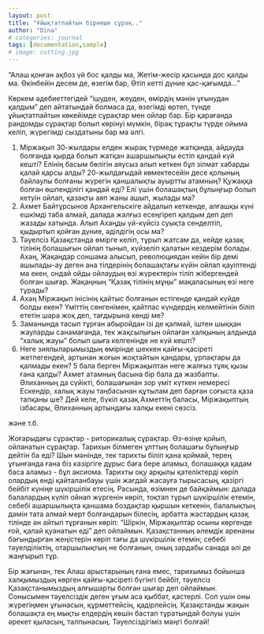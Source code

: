 ```yaml
---
layout: post
title: "Ұйықтатпайтын бірнеше сұрақ.."
author: "Dina"
# categories: journal
tags: [documentation,sample]
# image: cutting.jpg
---
```


“Алаш қонған ақбоз үй бос қалды ма,
Жетім-жесір қасында дос қалды ма.
Өкінбейін десем де, өзегім бар,
Өтіп кетті дүние қас-қағымда…”


Көркем әдебиеттегідей “ішуден, жеуден, өмірдің мәнін ұғынудан қалдым” деп айтатындай болмаса да, өзегімді өртеп, түнде ұйықтатпайтын көкейімде сұрақтар мен ойлар бар. 
Бір қарағанда рандомды сұрақтар болып көрінуі мүмкін, бірақ тұрақты түрде ойыма келіп, жүрегімді сыздатыны бар ма әлгі.
1. Міржақып 30-жылдары елден жырақ түрмеде жатқанда, айдауда болғанда қырда болып жатқан ашаршылықты естіп қандай күй кешті? Елінің басым бөлігін аяусыз алып кеткен бұл зілмат хабарды қалай қарсы алды? 20-жылдағыдай көмектесейін десе қолының байлаулы болғаны жүрегін қаншалықты ауыртты атамның? Қужаққа болған өшпенділігі қандай еді? Елі үшін болашақтың бұлыңғыр болып кетуін ойлап, қазақты аяп жаны ашып, жылады ма? 
2. Ахмет Байтұрсынов Архангельскіге айдалып кеткенде, алғашқы күні ешкімді таба алмай, далада жалғыз есеңгіреп қалдым деп деп жазады хатында. Алып Ахаңды үй-күйсіз суықта сенделтіп, қыдыртып қойған дүние, әділдігің осы ма? 
3. Тәуелсіз Қазақстанда өмірге келіп, тұрып жатсам да, кейде қазақ тілінің болашығын ойлап тынып, күйзеліп қалатын кездерім болады. Ахаң, Жақаңдар соншама алысып, революциядан кейін бір демі ашылады-ау деген ана тілдерінің болашақтағы күйін ойлап қауіптенді ма екен, ондай ойды ойлаудың өзі жүректерін тіліп жібергендей болған шығар. Жақаңның “Қазақ тілінің мұңы” мақаласының өзі неге тұрады?
4. Ахаң Міржақып інісінің қайтыс болғанын естігенде қандай күйде болды екен? Үміттің сөнгенімен, қайтпас күндердің  келмейтінін біліп ететін шара жоқ деп, тағдырына көнді ме?
5. Заманында тасып тұрған абыройдан ізі де қалмай, іштен шыққан жауларды санамағанда, тек жақсылығын ойлаған халқының алдында “халық жауы” болып шыға келгенінде не күй кешті?
6. Неге зиялыларымыздың өмірінде шеккен қайғы-қасіреті жетпегендей, артынан жоғын жоқтайтын қандары, ұрпақтары да қалмады екен? 5 бала берген Міржақыптан неге жалғыз тұяқ қызы ғана қалды? Ахмет атамның басына бір бала да жазбапты. Әлиханның да сүйікті, болашағынан зор үміт күткен немересі Ескендір, халық жауы таңбасынан құтылам деп барған соғыста қаза тапқаны ше? Дей келе, бүкіл қазақ Ахметтің баласы, Міржақыптың ізбасары, Әлиханның артындағы халқы екені сөзсіз.

және т.б.

Жоғарыдағы сұрақтар - риторикалық сұрақтар. Өз-өзіңе қойып, ойланатын сұрақтар. 
Тарихын білмеген ұлттың болашағы бұлыңғыр дейтін ба еді? Шын мәнінде, тек тарихты біліп қана қоймай, терең ұғынғанда ғана біз казіргіге дұрыс баға бере аламыз, болашаққа қадам баса аламыз - бұл аксиома. Тарихты оқу арқылы қателіктерді көріп олардың енді қайталанбауы үшін жағдай жасауға тырысасың, қазіргі бейбіт күніңе шүкіршілік етесің. Расында, өзімнен де байқаймын: далада балалардың күліп ойнап жүргенін көріп, тоқтап тұрып шүкіршілік етемін, себебі ашаршылықта қаншама боздақтар қыршын кеткенін, балалықтың дәмін тата алмай мерт болғандарын білесің, арбатта жастардың қазақ тілінде ән айтып тұрғанын көріп: “Шіркін, Міржақыптар осыны көргенде ғой, қалай қуанатын еді” деп ойлаймын. Қазақстанның әлемдік аренаны бағындырған жеңістерін көріп тағы да шүкіршілік етемін;  себебі тәуелділіктің, отаршылықтың не болғанын, оның зардабы санада әлі де жаңғырып тұр. 


Бір жағынан, тек Алаш арыстарының ғана емес, тарихымыз бойынша халқымыздың көрген қайғы-қасіреті бүгінгі бейбіт, тәуелсіз Қазақстанымыздың алғышарты болған шығар деп ойлаймын. Сонысымен тәуелсіздік деген ұғым аса қыббат, қастерлі. Сол үшін оны жүрегіңмен ұғынасын, құрметтейсің, қадірлейсің. Қазақстанды жақын болашақта ең мықты елдердің көшін бастап тұратындай болуы үшін әрекет қыласың, талпынасың. Тәуелсіздігіміз мәңгі болғай!


